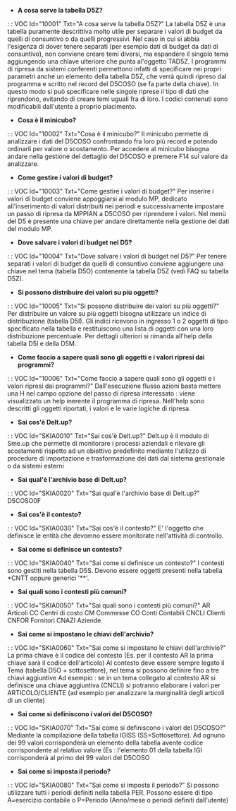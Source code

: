 - **A cosa serve la tabella D5Z?**

 :  : VOC Id="10001" Txt="A cosa serve la tabella D5Z?"
 La tabella D5Z è una tabella puramente descrittiva molto utile per separare i valori di budget da quelli di consuntivo o da quelli progressivi.
 Nel caso in cui si abbia l'esigenza di dover tenere separati (per esempio dati di budget da dati di consuntivo), non conviene creare temi diversi,
 ma espandere il singolo tema aggiungendo una chiave ulteriore che punta al'oggetto TAD5Z.
 I programmi di ripresa da sistemi conferenti permettono infatti di specificare nei propri parametri anche un elemento della tabella D5Z,
 che verrà quindi ripreso dal programma e scritto nel record del D5COSO (se fa parte della chiave).
 In questo modo si può specificare nelle singole riprese il tipo di dati che riprendono, evitando di creare temi uguali fra di loro.
 I codici contenuti sono modificabili dall'utente a proprio piacimento.

- **Cosa è il minicubo?**

 :  : VOC Id="10002" Txt="Cosa è il minicubo?"
 Il minicubo permette di analizzare i dati del D5COSO confrontando fra loro più record e potendo ordinarli per valore o scostamento.
 Per accedere al minicubo bisogna andare nella gestione del dettaglio del D5COSO e premere F14 sul valore da analizzare.

- **Come gestire i valori di budget?**

 :  : VOC Id="10003" Txt="Come gestire i valori di budget?"
 Per inserire i valori di budget conviene appoggiarsi al modulo MP, dedicato all'inserimento di valori distribuiti nei periodi e successivamente
 impostare un passo di ripresa da MPPIAN a D5COSO per riprendere i valori.
 Nel menù del D5 è presente una chiave per andare direttamente nella gestione dei dati del modulo MP.

- **Dove salvare i valori di budget nel D5?**

 :  : VOC Id="10004" Txt="Dove salvare i valori di budget nel D5?"
 Per tenere separati i valori di budget da quelli di consuntivo conviene aggiungere una chiave nel tema (tabella D5O) contenente la tabella D5Z (vedi FAQ su tabella D5Z).

- **Si possono distribuire dei valori su più oggetti?**

 :  : VOC Id="10005" Txt="Si possono distribuire dei valori su più oggetti?"
 Per distribuire un valore su più oggetti bisogna utilizzare un indice di distribuzione (tabella D5I).
 Gli indici ricevono in ingresso 1 o 2 oggetti di tipo specificato nella tabella e restituiscono una lista di oggetti con una loro distribuzione percentuale.
 Per dettagli ulteriori si rimanda all'help della tabella D5I e della D5M.

- **Come faccio a sapere quali sono gli oggetti e i valori ripresi dai programmi?**

 :  : VOC Id="10006" Txt="Come faccio a sapere quali sono gli oggetti e i valori ripresi dai programmi?"
 Dall'esecuzione flusso azioni basta mettere una H nel campo opzione del passo di ripresa interessato :  viene visualizzato un help inerente il programma di ripresa.
 Nell'help sono descritti gli oggetti riportati, i valori e le varie logiche di ripresa.
- **Sai cos'è Delt.up?**

 :  : VOC Id="SKIA0010" Txt="Sai cos'è Delt.up?"
Delt.up è il modulo di Sme.up che permette di monitorare i processi aziendali e rilevare gli    scostamenti rispetto ad un obiettivo predefinito mediante l'utilizzo di procedure
di importazione e trasformazione dei dati dal sistema gestionale o da sistemi esterni
- **Sai qual'è l'archivio base di Delt.up?**

 :  : VOC Id="SKIA0020" Txt="Sai qual'è l'archivio base di Delt.up?"
D5COSO0F
- **Sai cos'è il contesto?**

 :  : VOC Id="SKIA0030" Txt="Sai cos'è il contesto?"
E' l'oggetto che definisce le entità che devomno essere monitorate nell'attività di controllo.
- **Sai come si definisce un contesto?**

 :  : VOC Id="SKIA0040" Txt="Sai come si definisce un contesto?"
I contesti sono gestiti nella tabella D5S.
Devono essere oggetti presenti nella tabella \*CNTT oppure generici '\*\*'.
- **Sai quali sono i contesti più comuni?**

 :  : VOC Id="SKIA0050" Txt="Sai quali sono i contesti più comuni?"
AR    Articoli
CC    Centri di costo
CM    Commesse
CO    Conti Contabili
CNCLI Clienti
CNFOR Fornitori
CNAZI Aziende
- **Sai come si impostano le chiavi dell'archivio?**

 :  : VOC Id="SKIA0060" Txt="Sai come si impostano le chiavi dell'archivio?"
La prima chiave è il codice del contesto (Es. per il contesto AR la prima chiave sarà il codice dell'articolo)
Al contesto deve essere sempre legato il Tema (tabella D5O + sottosettore), nel tema si possono
definire fino a tre chiavi aggiuntive
Ad esempio :  se in un tema collegato al contesto AR si definisce una chiave aggiuntiva (CNCLI)
si potranno elaborare i valori per ARTICOLO/CLIENTE (ad esempio per analizzare la marginalità
degli articoli di un cliente)
- **Sai come si definiscono i valori del D5COSO?**

 :  : VOC Id="SKIA0070" Txt="Sai come si definiscono i valori del D5COSO?"
Mediante la compilazione della tabella IGISS (SS=Sottosettore). Ad ognuno dei 99 valori
corrisponderà un elemento della tabella avente codice corrispondente al relativo valore
(Es :  l'elemento 01 della tabella IGI corrisponderà al primo dei 99 valori del D5COSO
- **Sai come si imposta il periodo?**

 :  : VOC Id="SKIA0080" Txt="Sai come si imposta il periodo?"
Si possono utilizzare tutti i periodi definiti nella tabella PER. Possono essere di tipo A=esercizio contabile o P=Periodo (Anno/mese o periodi definiti dall'utente)
